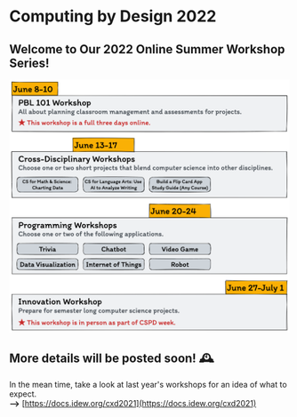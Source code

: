 # Computing by Design 2022

## Welcome to Our 2022 Online Summer Workshop Series!

![](<.gitbook/assets/image (2).png>)

## More details will be posted soon! 🕰

In the mean time, take a look at last year's workshops for an idea of what to expect.\
**-->** [https://docs.idew.org/cxd2021](https://docs.idew.org/cxd2021)

